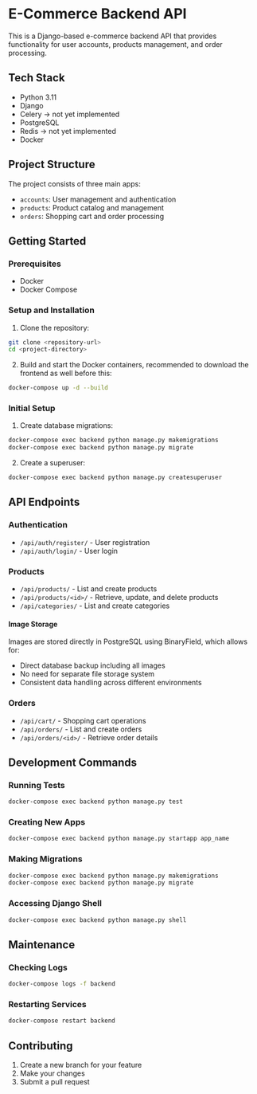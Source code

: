 # E-Commerce Backend API

This is a Django-based e-commerce backend API that provides functionality for user accounts, products management, and order processing.

## Tech Stack

- Python 3.11
- Django
- Celery -> not yet implemented
- PostgreSQL
- Redis -> not yet implemented
- Docker

## Project Structure

The project consists of three main apps:
- `accounts`: User management and authentication
- `products`: Product catalog and management
- `orders`: Shopping cart and order processing

## Getting Started

### Prerequisites

- Docker
- Docker Compose

### Setup and Installation

1. Clone the repository:
```bash
git clone <repository-url>
cd <project-directory>
```

2. Build and start the Docker containers, recommended to download the frontend as well before this:
```bash
docker-compose up -d --build
```

### Initial Setup

1. Create database migrations:
```bash
docker-compose exec backend python manage.py makemigrations
docker-compose exec backend python manage.py migrate
```

2. Create a superuser:
```bash
docker-compose exec backend python manage.py createsuperuser
```

## API Endpoints

### Authentication
- `/api/auth/register/` - User registration
- `/api/auth/login/` - User login

### Products
- `/api/products/` - List and create products
- `/api/products/<id>/` - Retrieve, update, and delete products
- `/api/categories/` - List and create categories

#### Image Storage
Images are stored directly in PostgreSQL using BinaryField, which allows for:
- Direct database backup including all images
- No need for separate file storage system
- Consistent data handling across different environments

### Orders
- `/api/cart/` - Shopping cart operations
- `/api/orders/` - List and create orders
- `/api/orders/<id>/` - Retrieve order details

## Development Commands

### Running Tests
```bash
docker-compose exec backend python manage.py test
```

### Creating New Apps
```bash
docker-compose exec backend python manage.py startapp app_name
```

### Making Migrations
```bash
docker-compose exec backend python manage.py makemigrations
docker-compose exec backend python manage.py migrate
```

### Accessing Django Shell
```bash
docker-compose exec backend python manage.py shell
```

## Maintenance

### Checking Logs
```bash
docker-compose logs -f backend
```

### Restarting Services
```bash
docker-compose restart backend
```

## Contributing

1. Create a new branch for your feature
2. Make your changes
3. Submit a pull request
